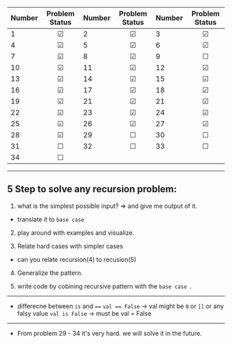 | Number | Problem Status | Number | Problem Status | Number | Problem Status |
| ------ | :-----------: | ------ | :-----------: | ------ | :-----------: |
| 1      | &#x2611;      | 2      | &#x2611;      | 3      | &#x2611;      |
| 4      | &#x2611;      | 5      | &#x2611;      | 6      | &#x2611;      |
| 7      | &#x2611;      | 8      | &#x2611;      | 9      | &#x2610;      |
| 10     | &#x2611;      | 11     | &#x2611;      | 12     | &#x2611;      |
| 13     | &#x2611;      | 14     | &#x2611;      | 15     | &#x2611;      |
| 16     | &#x2611;      | 17     | &#x2611;      | 18     | &#x2611;      |
| 19     | &#x2611;      | 21     | &#x2611;      | 21     | &#x2611;      |
| 22     | &#x2611;      | 23     | &#x2611;      | 24     | &#x2611;      |
| 25     | &#x2611;      | 26     | &#x2611;      | 27     | &#x2611;      |
| 28     | &#x2611;      | 29     | &#x2610;      | 30     | &#x2610;      |
| 31     | &#x2610;      | 32     | &#x2610;      | 33     | &#x2610;      |
| 34     | &#x2610;      |        |              |        |              |


----
## 5 Step to solve any recursion problem:
1. what is the simplest possible input? => and give me output of it.
- translate it to `base case`

2. play around with examples and visualize.

3. Relate hard cases with simpler cases
- can you relate recursion(4) to recusion(5)

4. Generalize the pattern.

5. write code by cobining recursive pattern with the `base case `.

-------

- differecne between `is` and `==`
`val == False` -> val might be `0` or `[]` or any falsy value
`val is False` -> must be val = False

---------
- From problem 29 - 34 it's very hard. we will solve it in the future.
